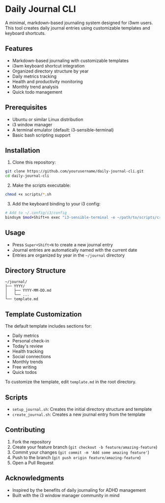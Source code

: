 # Daily Journal CLI

A minimal, markdown-based journaling system designed for i3wm users. This tool creates daily journal entries using customizable templates and keyboard shortcuts.

## Features

- Markdown-based journaling with customizable templates
- i3wm keyboard shortcut integration
- Organized directory structure by year
- Daily metrics tracking
- Health and productivity monitoring
- Monthly trend analysis
- Quick todo management

## Prerequisites

- Ubuntu or similar Linux distribution
- i3 window manager
- A terminal emulator (default: i3-sensible-terminal)
- Basic bash scripting support

## Installation

1. Clone this repository:
```bash
git clone https://github.com/yourusername/daily-journal-cli.git
cd daily-journal-cli
```

2. Make the scripts executable:
```bash
chmod +x scripts/*.sh
```

3. Add the keyboard binding to your i3 config:
```bash
# Add to ~/.config/i3/config
bindsym $mod+Shift+n exec "i3-sensible-terminal -e ~/path/to/scripts/create_journal.sh"
```

## Usage

- Press `Super+Shift+N` to create a new journal entry
- Journal entries are automatically named with the current date
- Entries are organized by year in the `~/journal` directory

## Directory Structure

```
~/journal/
├── YYYY/
│   ├── YYYY-MM-DD.md
│   └── ...
└── template.md
```

## Template Customization

The default template includes sections for:
- Daily metrics
- Personal check-in
- Today's review
- Health tracking
- Social connections
- Monthly trends
- Free writing
- Quick todos

To customize the template, edit `template.md` in the root directory.

## Scripts

- `setup_journal.sh`: Creates the initial directory structure and template
- `create_journal.sh`: Creates a new journal entry from the template

## Contributing

1. Fork the repository
2. Create your feature branch (`git checkout -b feature/amazing-feature`)
3. Commit your changes (`git commit -m 'Add some amazing feature'`)
4. Push to the branch (`git push origin feature/amazing-feature`)
5. Open a Pull Request

## Acknowledgments

- Inspired by the benefits of daily journaling for ADHD management
- Built with the i3 window manager community in mind

